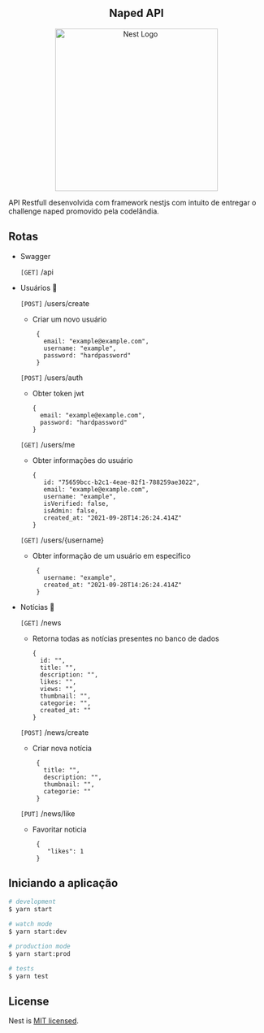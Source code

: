 <h2 align="center">Naped API</h2>
  <p align="center">
    <a href="http://nestjs.com/" target="blank"><img src="https://nestjs.com/img/logo_text.svg" width="320" alt="Nest Logo" /></a>
  </p>  
   
  <p>API Restfull desenvolvida com framework nestjs com intuito de entregar o challenge naped promovido pela codelândia.</p>
   
   
## Rotas

   - Swagger

      `[GET]` /api

   - Usuários :rocket:

      `[POST]` /users/create
       - Criar um novo usuário

              {
                email: "example@example.com",
                username: "example",
                password: "hardpassword"
              }
      `[POST]` /users/auth
      - Obter token jwt

            {
              email: "example@example.com",
              password: "hardpassword"
            }

       `[GET]` /users/me
       - Obter informações do usuário

             {
                id: "75659bcc-b2c1-4eae-82f1-788259ae3022",
                email: "example@example.com",
                username: "example",
                isVerified: false,
                isAdmin: false,
                created_at: "2021-09-28T14:26:24.414Z"
             }

       `[GET]` /users/{username}
       - Obter informação de um usuário em especifico

              {
                username: "example",
                created_at: "2021-09-28T14:26:24.414Z"
              }
   
   - Notícias :rocket:
   
      `[GET]` /news
      - Retorna todas as notícias presentes no banco de dados
      
            {
              id: "",
              title: "",
              description: "",
              likes: "",
              views: "", 
              thumbnail: "",
              categorie: "",
              created_at: ""
            }
            
     `[POST]` /news/create
     - Criar nova notícia

            {
              title: "",
              description: "",
              thumbnail: "",
              categorie: ""
            }
            
     `[PUT]` /news/like
      - Favoritar noticia

             {
                "likes": 1
             }
            

## Iniciando a aplicação

```bash
# development
$ yarn start

# watch mode
$ yarn start:dev

# production mode
$ yarn start:prod

# tests 
$ yarn test
```

## License

Nest is [MIT licensed](LICENSE).